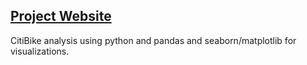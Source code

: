 ## [Project Website](https://omar0k.github.io)  
CitiBike analysis using python and pandas and seaborn/matplotlib for visualizations.
